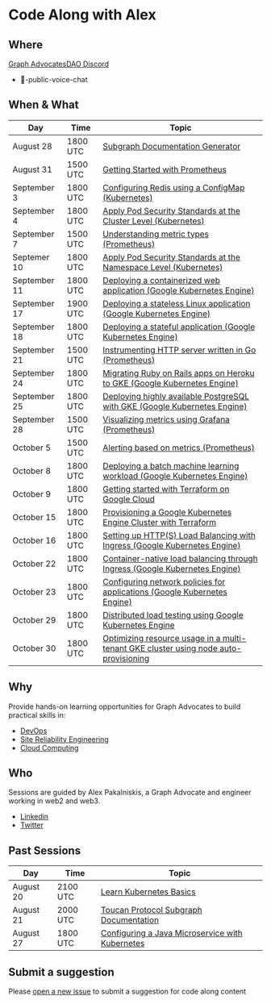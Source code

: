 # Code Along with Alex
## Where
[Graph AdvocatesDAO Discord](https://t.co/xYb6Fgb98n)
* 🎤-public-voice-chat

## When & What

| Day | Time | Topic | 
| --- | --- | --- | 
| August 28 | 1800 UTC | [Subgraph Documentation Generator](https://github.com/alex-pakalniskis/SubgraphSchemaEntitiesDocGenerator) |
| August 31 | 1500 UTC | [Getting Started with Prometheus](https://prometheus.io/docs/tutorials/getting_started/) |
| September 3 | 1800 UTC | [Configuring Redis using a ConfigMap (Kubernetes)](https://kubernetes.io/docs/tutorials/configuration/configure-redis-using-configmap/) |
| September 4 | 1800 UTC | [Apply Pod Security Standards at the Cluster Level (Kubernetes)](https://kubernetes.io/docs/tutorials/security/cluster-level-pss/) |
| September 7 | 1500 UTC | [Understanding metric types (Prometheus)](https://prometheus.io/docs/tutorials/understanding_metric_types/) |
| Septemer 10 | 1800 UTC | [Apply Pod Security Standards at the Namespace Level (Kubernetes)](https://kubernetes.io/docs/tutorials/security/ns-level-pss/) |
| September 11 | 1800 UTC | [Deploying a containerized web application (Google Kubernetes Engine)](https://cloud.google.com/kubernetes-engine/docs/tutorials/hello-app) |
| September 17 | 1900 UTC | [Deploying a stateless Linux application (Google Kubernetes Engine)](https://cloud.google.com/kubernetes-engine/docs/how-to/stateless-apps) |
| September 18 | 1800 UTC | [Deploying a stateful application (Google Kubernetes Engine)](https://cloud.google.com/kubernetes-engine/docs/how-to/stateful-apps) | 
| September 21 | 1500 UTC | [Instrumenting HTTP server written in Go (Prometheus)](https://prometheus.io/docs/tutorials/instrumenting_http_server_in_go/) | 
| September 24 | 1800 UTC | [Migrating Ruby on Rails apps on Heroku to GKE (Google Kubernetes Engine)](https://cloud.google.com/architecture/migrating-ruby-on-rails-apps-on-heroku-to-gke) |
| September 25 | 1800 UTC | [Deploying highly available PostgreSQL with GKE (Google Kubernetes Engine)](https://cloud.google.com/architecture/deploying-highly-available-postgresql-with-gke) |
| September 28 | 1500 UTC | [Visualizing metrics using Grafana (Prometheus)](https://prometheus.io/docs/tutorials/visualizing_metrics_using_grafana/) |
| October 5 | 1500 UTC | [Alerting based on metrics (Prometheus)](https://prometheus.io/docs/tutorials/alerting_based_on_metrics/) |
| October 8 | 1800 UTC | [Deploying a batch machine learning workload (Google Kubernetes Engine)](https://cloud.google.com/kubernetes-engine/docs/tutorials/batch-ml-workload) |
| October 9 | 1800 UTC | [Getting started with Terraform on Google Cloud](https://learn.hashicorp.com/collections/terraform/gcp-get-started) |
| October 15 | 1800 UTC | [Provisioning a Google Kubernetes Engine Cluster with Terraform](https://learn.hashicorp.com/tutorials/terraform/gke?in=terraform/kubernetes) |
| October 16 | 1800 UTC | [Setting up HTTP(S) Load Balancing with Ingress (Google Kubernetes Engine)](https://cloud.google.com/kubernetes-engine/docs/tutorials/http-balancer) |
| October 22 | 1800 UTC | [Container-native load balancing through Ingress (Google Kubernetes Engine)](https://cloud.google.com/kubernetes-engine/docs/how-to/container-native-load-balancing) |
| October 23 | 1800 UTC | [Configuring network policies for applications (Google Kubernetes Engine)](https://cloud.google.com/kubernetes-engine/docs/tutorials/network-policy) |
| October 29 | 1800 UTC | [Distributed load testing using Google Kubernetes Engine](https://cloud.google.com/architecture/distributed-load-testing-using-gke) |
| October 30 | 1800 UTC | [Optimizing resource usage in a multi-tenant GKE cluster using node auto-provisioning](https://cloud.google.com/architecture/optimizing-resources-in-multi-tenant-gke-clusters-with-auto-provisioning) |

## Why
Provide hands-on learning opportunities for Graph Advocates to build practical skills in:
* [DevOps](https://en.wikipedia.org/wiki/DevOps)
* [Site Reliability Engineering](https://en.wikipedia.org/wiki/Site_reliability_engineering)
* [Cloud Computing](https://en.wikipedia.org/wiki/Cloud_computing)

## Who
Sessions are guided by Alex Pakalniskis, a Graph Advocate and engineer working in web2 and web3.
* [Linkedin](https://www.linkedin.com/in/alexpakalniskis3/)
* [Twitter](https://twitter.com/alexpakalniskis)

## Past Sessions

| Day | Time | Topic | 
| --- | --- | --- | 
| August 20 | 2100 UTC | [Learn Kubernetes Basics](https://kubernetes.io/docs/tutorials/kubernetes-basics/) | 
| August 21 | 2000 UTC | [Toucan Protocol Subgraph Documentation](https://github.com/alex-pakalniskis/CodeAlong-ToucanProtocolSubgraphDocs) |
| August 27 | 1800 UTC | [Configuring a Java Microservice with Kubernetes](https://kubernetes.io/docs/tutorials/configuration/configure-java-microservice/) |


## Submit a suggestion
Please [open a new issue](https://github.com/alex-pakalniskis/CodeAlongSchedule/issues/new) to submit a suggestion for code along content
